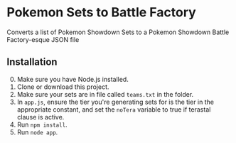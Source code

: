 # Pokemon Sets to Battle Factory
Converts a list of Pokemon Showdown Sets to a Pokemon Showdown Battle Factory-esque JSON file


## Installation
0. Make sure you have Node.js installed.
1. Clone or download this project.
2. Make sure your sets are in file called ``teams.txt`` in the folder.
3. In ``app.js``, ensure the tier you're generating sets for is the tier in the appropriate constant, and set the ``noTera`` variable to true if terastal clause is active.
4. Run ``npm install``.
5. Run ``node app``.
